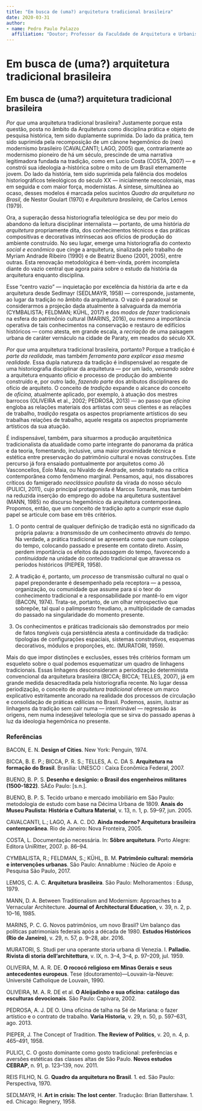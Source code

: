 ```yaml
---
title: "Em busca de (uma?) arquitetura tradicional brasileira"
date: 2020-03-31
author:
- name: Pedro Paulo Palazzo
  affiliation: "Doutor; Professor da Faculdade de Arquitetura e Urbanismo da Universidade de Brasília"
---
```


# Em busca de (uma?) arquitetura tradicional brasileira

<h2 id="em-busca-de-uma-arquitetura-tradicional-brasileira">Em busca de (uma?) arquitetura tradicional brasileira</h2>
<p><em>Por que</em> uma arquitetura tradicional brasileira? Justamente porque esta questão, posta no âmbito da Arquitetura como disciplina prática e objeto de pesquisa histórica, tem sido duplamente suprimida. Do lado da prática, tem sido suprimida pela recomposição de um cânone hegemônico do (neo) modernismo brasileiro <span class="citation" data-cites="cavalcanti:2005ainda">(CAVALCANTI; LAGO, 2005)</span> que, contrariamente ao modernismo pioneiro de há um século, prescinde de uma narrativa legitimadora fundada na tradição, como em Lucio Costa <span class="citation" data-cites="costa:2007documentacao">(COSTA, 2007)</span> — e constrói sua ideologia a-histórica sobre o mito de um Brasil eternamente jovem. Do lado da história, tem sido suprimida pela falência dos modelos historiográficos teleológicos do século XX — inicialmente neocoloniais, mas em seguida e com maior força, modernistas. A síntese, simultânea ao ocaso, desses modelos é marcada pelos sucintos <em>Quadro da arquitetura no Brasil,</em> de Nestor Goulart <span class="citation" data-cites="reisfilho:1970quadro">(1970)</span> e <em>Arquitetura brasileira,</em> de Carlos Lemos <span class="citation" data-cites="lemos:1979arquitetura">(1979)</span>.</p>
<p>Ora, a superação dessa historiografia teleológica se deu por meio do abandono da leitura disciplinar internalista — portanto, de uma história <em>da arquitetura</em> propriamente dita, dos conhecimentos técnicos e das práticas compositivas e decorativas intrínsecas aos ofícios de produção do ambiente construído. No seu lugar, emerge uma historiografia do contexto <em>social e econômico</em> que cinge a arquitetura, sinalizada pelo trabalho de Myriam Andrade Ribeiro <span class="citation" data-cites="oliveira:1990rococo">(1990)</span> e de Beatriz Bueno <span class="citation" data-cites="bueno:2001desenho bueno:2005tecido13">(2001, 2005)</span>, entre outras. Esta renovação metodológica é bem-vinda, porém incompleta diante do vazio central que agora paira sobre o estudo da história da arquitetura enquanto disciplina.</p>
<p>Esse “centro vazio” — inquietação por excelência da história da arte e da arquitetura desde Sedlmayr <span class="citation" data-cites="sedlmayr:1958art">(SEDLMAYR, 1958)</span> — corresponde, justamente, ao lugar da tradição no âmbito da arquitetura. O vazio é paradoxal se considerarmos a projeção dada atualmente à salvaguarda da memória <span class="citation" data-cites="cymbalista:2017patrimonio">(CYMBALISTA; FELDMAN; KÜHL, 2017)</span> e dos <em>modos de fazer</em> tradicionais na esfera do patrimônio cultural <span class="citation" data-cites="marins:2016novos29">(MARINS, 2016)</span>, ou mesmo a importância operativa de tais conhecimentos na conservação e restauro de edifícios históricos — como atesta, em grande escala, a <em>recriação</em> de uma paisagem urbana de caráter vernáculo na cidade de Paraty, em meados do século XX.</p>
<p><em>Por que</em> uma arquitetura tradicional brasileira, portanto? Porque a tradição é <em>parte da realidade,</em> mas também <em>ferramenta para explicar essa mesma realidade.</em> Essa dupla natureza da tradição é indispensável ao resgate de uma historiografia disciplinar da arquitetura — por um lado, <em>versando sobre</em> a arquitetura enquanto ofício e processo de produção do ambiente construído e, por outro lado, <em>fazendo parte</em> dos atributos disciplinares do ofício de arquiteto. O conceito de <em>tradição</em> expande o alcance do conceito de <em>oficina,</em> atualmente aplicado, por exemplo, à atuação dos mestres barrocos <span class="citation" data-cites="oliveira:2002aleijadinho pedrosa:2013oficina29">(OLIVEIRA et al., 2002; PEDROSA, 2013)</span> — ao passo que <em>oficina</em> engloba as relações materiais dos artistas com seus clientes e as relações de trabalho, <em>tradição</em> resgata os aspectos propriamente artísticos do seu trabalhas relações de trabalho, aquele resgata os aspectos propriamente artísticos da sua atuação.</p>
<p>É indispensável, também, para situarmos a produção arquitetônica tradicionalista da atualidade como parte integrante do panorama da prática e da teoria, fomentando, inclusive, uma maior proximidade técnica e estética entre preservação do patrimônio cultural e novas construções. Este percurso já fora ensaiado pontualmente por arquitetos como Jô Vasconcellos, Éolo Maia, ou Nivaldo de Andrade, sendo tratado na crítica contemporânea como fenômeno marginal. Pensamos, aqui, nos dissabores críticos do famigerado <em>neoclássico paulista</em> da virada do nosso século <span class="citation" data-cites="pulici:2011gosto">(PULICI, 2011)</span>, cujo principal protagonista é Marcos Tomanik, mas também na reduzida inserção do emprego do adobe na arquitetura sustentável <span class="citation" data-cites="mann:1985traditionalism39">(MANN, 1985)</span> no discurso hegemônico da arquitetura contemporânea. Propomos, então, que um conceito de tradição apto a cumprir esse duplo papel se articule com base em três critérios.</p>
<ol type="1">
<li><p>O ponto central de qualquer definição de tradição está no significado da própria palavra: a <em>transmissão</em> de um conhecimento <em>através do tempo.</em> Na verdade, a prática tradicional se apresenta como que num colapso do tempo, colocando passado e presente em contato direto. Assim, perdem importância os efeitos da <em>passagem</em> do tempo, favorecendo a <em>continuidade</em> na unidade do conteúdo tradicional que atravessa os períodos históricos <span class="citation" data-cites="pieper:1958concept20">(PIEPER, 1958)</span>.</p></li>
<li><p>A tradição é, portanto, um <em>processo</em> de transmissão cultural no qual o papel preponderante é desempenhado pela receptora — a pessoa, organização, ou comunidade que assume para si o teor do conhecimento tradicional e a responsabilidade por mantê-lo em vigor <span class="citation" data-cites="bacon:1974design">(BACON, 1974)</span>. Trata-se, portanto, de um olhar retrospectivo que sobrepõe, tal qual o palimpsesto freudiano, a multiplicidade de camadas do passado na singularidade do momento presente.</p></li>
<li><p>Os conhecimentos e práticas tradicionais são demonstrados por meio de fatos <em>tangíveis</em> cuja persistência atesta a continuidade da tradição: tipologias de configurações espaciais, sistemas construtivos, esquemas decorativos, módulos e proporções, etc. <span class="citation" data-cites="muratori:1959studiIX">(MURATORI, 1959)</span>.</p></li>
</ol>
<p>Mais do que impor distinções e exclusões, esses três critérios formam um esqueleto sobre o qual podemos esquematizar um quadro de linhagens tradicionais. Essas linhagens desconsideram a periodização determinista convencional da arquitetura brasileira <span class="citation" data-cites="bicca:2007arquitetura">(BICCA; BICCA; TELLES, 2007)</span>, já em grande medida desacreditada pela historiografia recente. No lugar dessa periodização, o conceito de <em>arquitetura tradicional</em> oferece um marco explicativo estritamente ancorado na realidade dos processos de circulação e consolidação de práticas edilícias no Brasil. Podemos, assim, ilustrar as linhagens da tradição sem cair numa — interminável — regressão às origens, nem numa indesejável teleologia que se sirva do passado apenas à luz da ideologia hegemônica no presente.</p>
<h3 class="unnumbered" id="referências">Referências</h3>
<div id="refs" class="references" role="doc-bibliography">
<div id="ref-bacon:1974design">
<p>BACON, E. N. <strong>Design of Cities</strong>. New York: Penguin, 1974. </p>
</div>
<div id="ref-bicca:2007arquitetura">
<p>BICCA, B. E. P.; BICCA, P. R. S.; TELLES, A. C. DA S. <strong>Arquitetura na formação do Brasil</strong>. Brasília: UNESCO : Caixa Econômica Federal, 2007. </p>
</div>
<div id="ref-bueno:2001desenho">
<p>BUENO, B. P. S. <strong>Desenho e desígnio: o Brasil dos engenheiros militares (1500-1822)</strong>. SÃ£o Paulo: [s.n.].</p>
</div>
<div id="ref-bueno:2005tecido13">
<p>BUENO, B. P. S. Tecido urbano e mercado imobiliário em São Paulo: metodologia de estudo com base na Décima Urbana de 1809. <strong>Anais do Museu Paulista: História e Cultura Material</strong>, v. 13, n. 1, p. 59–97, jun. 2005. </p>
</div>
<div id="ref-cavalcanti:2005ainda">
<p>CAVALCANTI, L.; LAGO, A. A. C. DO. <strong>Ainda moderno? Arquitetura brasileira contemporânea</strong>. Rio de Janeiro: Nova Fronteira, 2005. </p>
</div>
<div id="ref-costa:2007documentacao">
<p>COSTA, L. Documentação necessária. In: <strong>Sôbre arquitetura</strong>. Porto Alegre: Editora UniRitter, 2007. p. 86–94. </p>
</div>
<div id="ref-cymbalista:2017patrimonio">
<p>CYMBALISTA, R.; FELDMAN, S.; KÜHL, B. M. <strong>Patrimônio cultural: memória e intervenções urbanas</strong>. São Paulo: Annablume : Núcleo de Apoio e Pesquisa São Paulo, 2017. </p>
</div>
<div id="ref-lemos:1979arquitetura">
<p>LEMOS, C. A. C. <strong>Arquitetura brasileira</strong>. São Paulo: Melhoramentos : Edusp, 1979. </p>
</div>
<div id="ref-mann:1985traditionalism39">
<p>MANN, D. A. Between Traditionalism and Modernism: Approaches to a Vernacular Architecture. <strong>Journal of Architectural Education</strong>, v. 39, n. 2, p. 10–16, 1985. </p>
</div>
<div id="ref-marins:2016novos29">
<p>MARINS, P. C. G. Novos patrimônios, um novo Brasil? Um balanço das políticas patrimoniais federais após a década de 1980. <strong>Estudos Históricos (Rio de Janeiro)</strong>, v. 29, n. 57, p. 9–28, abr. 2016. </p>
</div>
<div id="ref-muratori:1959studiIX">
<p>MURATORI, S. Studi per una operante storia urbana di Venezia. I. <strong>Palladio. Rivista di storia dell’architettura</strong>, v. IX, n. 3–4, 3–4, p. 97–209, jul. 1959. </p>
</div>
<div id="ref-oliveira:1990rococo">
<p>OLIVEIRA, M. A. R. DE. <strong>O rococó religioso em Minas Gerais e seus antecedentes europeus</strong>. Tese (doutoramento)—Louvain-la-Neuve: Université Catholique de Louvain, 1990.</p>
</div>
<div id="ref-oliveira:2002aleijadinho">
<p>OLIVEIRA, M. A. R. DE et al. <strong>O Aleijadinho e sua oficina: catálogo das esculturas devocionais</strong>. São Paulo: Capivara, 2002. </p>
</div>
<div id="ref-pedrosa:2013oficina29">
<p>PEDROSA, A. J. DE O. Uma oficina de talha na Sé de Mariana: o fazer artístico e o contrato de trabalho. <strong>Varia Historia</strong>, v. 29, n. 50, p. 597–631, ago. 2013. </p>
</div>
<div id="ref-pieper:1958concept20">
<p>PIEPER, J. The Concept of Tradition. <strong>The Review of Politics</strong>, v. 20, n. 4, p. 465–491, 1958. </p>
</div>
<div id="ref-pulici:2011gosto">
<p>PULICI, C. O gosto dominante como gosto tradicional: preferências e aversões estéticas das classes altas de São Paulo. <strong>Novos estudos CEBRAP</strong>, n. 91, p. 123–139, nov. 2011. </p>
</div>
<div id="ref-reisfilho:1970quadro">
<p>REIS FILHO, N. G. <strong>Quadro da arquitetura no Brasil</strong>. 1. ed. São Paulo: Perspectiva, 1970. </p>
</div>
<div id="ref-sedlmayr:1958art">
<p>SEDLMAYR, H. <strong>Art in crisis: The lost center</strong>. Tradução: Brian Battershaw. 1. ed. Chicago: Regnery, 1958. </p>
</div>
</div>
